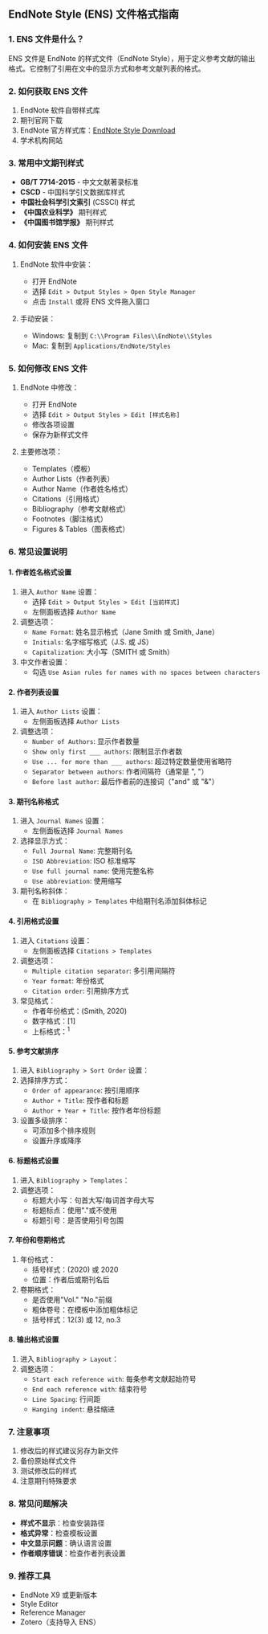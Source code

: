 ## EndNote Style (ENS) 文件格式指南

### 1. ENS 文件是什么？
ENS 文件是 EndNote 的样式文件（EndNote Style），用于定义参考文献的输出格式。它控制了引用在文中的显示方式和参考文献列表的格式。

### 2. 如何获取 ENS 文件
1. EndNote 软件自带样式库
2. 期刊官网下载
3. EndNote 官方样式库：[EndNote Style Download](https://endnote.com/style_download/)
4. 学术机构网站

### 3. 常用中文期刊样式
- **GB/T 7714-2015** - 中文文献著录标准
- **CSCD** - 中国科学引文数据库样式
- **中国社会科学引文索引** (CSSCI) 样式
- **《中国农业科学》** 期刊样式
- **《中国图书馆学报》** 期刊样式

### 4. 如何安装 ENS 文件
1. EndNote 软件中安装：
   - 打开 EndNote
   - 选择 `Edit > Output Styles > Open Style Manager`
   - 点击 `Install` 或将 ENS 文件拖入窗口

2. 手动安装：
   - Windows: 复制到 `C:\\Program Files\\EndNote\\Styles`
   - Mac: 复制到 `Applications/EndNote/Styles`

### 5. 如何修改 ENS 文件
1. EndNote 中修改：
   - 打开 EndNote
   - 选择 `Edit > Output Styles > Edit [样式名称]`
   - 修改各项设置
   - 保存为新样式文件

2. 主要修改项：
   - Templates（模板）
   - Author Lists（作者列表）
   - Author Name（作者姓名格式）
   - Citations（引用格式）
   - Bibliography（参考文献格式）
   - Footnotes（脚注格式）
   - Figures & Tables（图表格式）

### 6. 常见设置说明

#### 1. 作者姓名格式设置
1. 进入 `Author Name` 设置：
   - 选择 `Edit > Output Styles > Edit [当前样式]`
   - 左侧面板选择 `Author Name`
2. 调整选项：
   - `Name Format`: 姓名显示格式（Jane Smith 或 Smith, Jane）
   - `Initials`: 名字缩写格式（J.S. 或 JS）
   - `Capitalization`: 大小写（SMITH 或 Smith）
3. 中文作者设置：
   - 勾选 `Use Asian rules for names with no spaces between characters`

#### 2. 作者列表设置
1. 进入 `Author Lists` 设置：
   - 左侧面板选择 `Author Lists`
2. 调整选项：
   - `Number of Authors`: 显示作者数量
   - `Show only first ___ authors`: 限制显示作者数
   - `Use ... for more than ___ authors`: 超过特定数量使用省略符
   - `Separator between authors`: 作者间隔符（通常是 ", "）
   - `Before last author`: 最后作者前的连接词（"and" 或 "&"）

#### 3. 期刊名称格式
1. 进入 `Journal Names` 设置：
   - 左侧面板选择 `Journal Names`
2. 选择显示方式：
   - `Full Journal Name`: 完整期刊名
   - `ISO Abbreviation`: ISO 标准缩写
   - `Use full journal name`: 使用完整名称
   - `Use abbreviation`: 使用缩写
3. 期刊名称斜体：
   - 在 `Bibliography > Templates` 中给期刊名添加斜体标记

#### 4. 引用格式设置
1. 进入 `Citations` 设置：
   - 左侧面板选择 `Citations > Templates`
2. 调整选项：
   - `Multiple citation separator`: 多引用间隔符
   - `Year format`: 年份格式
   - `Citation order`: 引用排序方式
3. 常见格式：
   - 作者年份格式：(Smith, 2020)
   - 数字格式：[1]
   - 上标格式：<sup>1</sup>

#### 5. 参考文献排序
1. 进入 `Bibliography > Sort Order` 设置：
2. 选择排序方式：
   - `Order of appearance`: 按引用顺序
   - `Author + Title`: 按作者和标题
   - `Author + Year + Title`: 按作者年份标题
3. 设置多级排序：
   - 可添加多个排序规则
   - 设置升序或降序

#### 6. 标题格式设置
1. 进入 `Bibliography > Templates`：
2. 调整选项：
   - 标题大小写：句首大写/每词首字母大写
   - 标题标点：使用"."或不使用
   - 标题引号：是否使用引号包围

#### 7. 年份和卷期格式
1. 年份格式：
   - 括号样式：(2020) 或 2020
   - 位置：作者后或期刊名后
2. 卷期格式：
   - 是否使用"Vol." "No."前缀
   - 粗体卷号：在模板中添加粗体标记
   - 括号样式：12(3) 或 12, no.3

#### 8. 输出格式设置
1. 进入 `Bibliography > Layout`：
2. 调整选项：
   - `Start each reference with`: 每条参考文献起始符号
   - `End each reference with`: 结束符号
   - `Line Spacing`: 行间距
   - `Hanging indent`: 悬挂缩进

### 7. 注意事项
1. 修改后的样式建议另存为新文件
2. 备份原始样式文件
3. 测试修改后的样式
4. 注意期刊特殊要求

### 8. 常见问题解决
- **样式不显示**：检查安装路径
- **格式异常**：检查模板设置
- **中文显示问题**：确认语言设置
- **作者顺序错误**：检查作者列表设置

### 9. 推荐工具
- EndNote X9 或更新版本
- Style Editor
- Reference Manager
- Zotero（支持导入 ENS） 